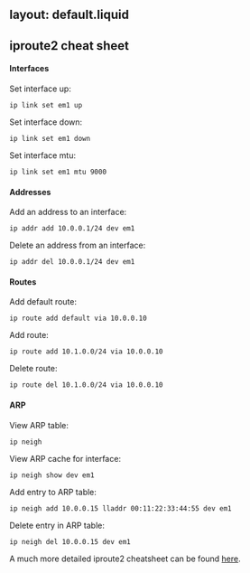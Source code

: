 layout: default.liquid
---
## iproute2 cheat sheet


#### Interfaces

Set interface up:

	ip link set em1 up

Set interface down:

	ip link set em1 down

Set interface mtu:

	ip link set em1 mtu 9000

#### Addresses

Add an address to an interface:

	ip addr add 10.0.0.1/24 dev em1

Delete an address from an interface:

	ip addr del 10.0.0.1/24 dev em1

#### Routes

Add default route:

	ip route add default via 10.0.0.10

Add route:

	ip route add 10.1.0.0/24 via 10.0.0.10

Delete route:

	ip route del 10.1.0.0/24 via 10.0.0.10

#### ARP

View ARP table:

	ip neigh

View ARP cache for interface:

	ip neigh show dev em1

Add entry to ARP table:

	ip neigh add 10.0.0.15 lladdr 00:11:22:33:44:55 dev em1

Delete entry in ARP table:

	ip neigh del 10.0.0.15 dev em1

A much more detailed iproute2 cheatsheet can be found
[here](http://baturin.org/docs/iproute2/).


